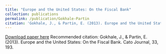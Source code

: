 ```yaml
---
title: "Europe and the United States: On the Fiscal Bank"
collection: publications
permalink: /publication/Gokhale-Partin
citation: 'Gokhale, J., & Partin, E. (2013). Europe and the United States: On the Fiscal Bank. Cato Journal, 33, 193.'
--- 
```

[Download paper here](http://epartin.github.io/files/Gokhale-Partin.pdf)
Recommended citation: Gokhale, J., & Partin, E. (2013). Europe and the United States: On the Fiscal Bank. Cato Journal, 33, 193.
